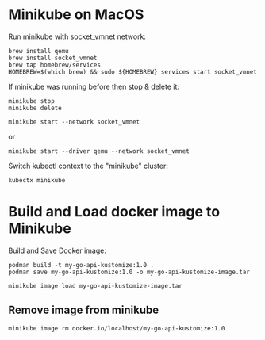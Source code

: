 # Minikube on MacOS

Run minikube with socket_vmnet network:

```shell
brew install qemu
brew install socket_vmnet
brew tap homebrew/services
HOMEBREW=$(which brew) && sudo ${HOMEBREW} services start socket_vmnet
```

If minikube was running before then stop & delete it:

```shell
minikube stop
minikube delete
```

```shell
minikube start --network socket_vmnet
```

or

```shell
minikube start --driver qemu --network socket_vmnet
```

Switch kubectl context to the "minikube" cluster:

```shell
kubectx minikube
```

# Build and Load docker image to Minikube

Build and Save Docker image:

```shell
podman build -t my-go-api-kustomize:1.0 .
podman save my-go-api-kustomize:1.0 -o my-go-api-kustomize-image.tar
```

```shell
minikube image load my-go-api-kustomize-image.tar
```

## Remove image from minikube

```shell
minikube image rm docker.io/localhost/my-go-api-kustomize:1.0
```

